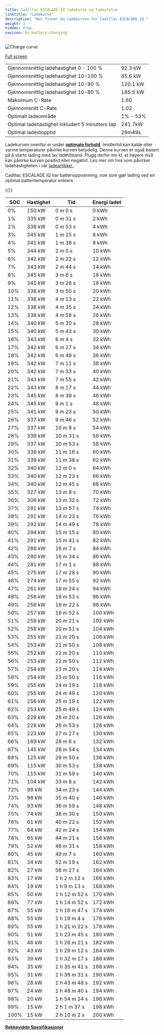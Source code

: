 ```yaml
---
title: Cadillac ESCALADE IQ ladekurve og ladeytelse
linktitle: "Ladekurve"
description: "Her finner du ladekurven for Cadillac ESCALADE IQ."
weight: 3
hidden: true
navicon: bi-battery-charging
---
```

<!-- markdownlint-disable MD033 -->
<img src="../chargingcurve.svg" alt="Charge curve" class="img-fluid">

[Full screen](../chargingcurve.svg)


<table class="table table-striped border">
<tbody>
<tr>
<td>Gjennomsnittlig ladehastighet 0 - 100 %</td><td>92.3 kW</td>
</tr>
<tr>
<td>Gjennomsnittlig ladehastighet 10-100 %</td><td>85.6 kW</td>
</tr>
<tr>
<td>Gjennomsnittlig ladehastighet 10-90 %</td><td>120.1 kW</td>
</tr>
<tr>
<td>Gjennomsnittlig ladehastighet 10-80 %</td><td>185.5 kW</td>
</tr>
<tr>
<td>Maksimum C-Rate</td><td>1.60</td>
</tr>
<tr>
<td>Gjennomsnitt C-Rate</td><td>1.02</td>
</tr>
<tr>
<td>Optimalt ladeområde</td><td>1% - 53%</td>
</tr>
<tr>
<td>Optimal ladehastighet inkludert 5 minutters tap</td><td>241.7kW</td>
</tr>
<tr>
<td>Optimal ladestopptid</td><td>26m49s</td>
</tr>
</tbody>
</table>


Ladekurven ovenfor er under **[optimale forhold](../../../../../technology/battery/charging/#temperatur)**. Imidlertid kan kalde eller varme temperaturer påvirke kurven betydelig. Denne kurven er også basert på å starte lading med lav ladetilstand. Plugg derfor inn kl. et høyere nivå kan påvirke kurven positivt eller negativt. Les mer om hva som påvirker ladehastigheten i vår [ladeartikkel.](../../../../../technology/battery/charging/)


Cadillac ESCALADE IQ har batterioppvarming, noe som gjør lading ved en optimal batteritemperatur enklere.


{{<evkxdisplayaddarticle />}}
<table class="table table-striped border">
<thead>
<tr><th>SOC</th><th>Hastighet</th><th>Tid</th><th>Energi ladet</th></tr>
</thead>
<tbody>
<tr>
<td>0%</td><td>150 kW</td><td> 0 m 0 s </td><td>0 kWh </td>
</tr>
<tr>
<td>1%</td><td>335 kW</td><td> 0 m 31 s </td><td>2 kWh </td>
</tr>
<tr>
<td>2%</td><td>338 kW</td><td> 0 m 53 s </td><td>4 kWh </td>
</tr>
<tr>
<td>3%</td><td>345 kW</td><td> 1 m 15 s </td><td>6 kWh </td>
</tr>
<tr>
<td>4%</td><td>341 kW</td><td> 1 m 38 s </td><td>8 kWh </td>
</tr>
<tr>
<td>5%</td><td>344 kW</td><td> 2 m 0 s </td><td>10 kWh </td>
</tr>
<tr>
<td>6%</td><td>342 kW</td><td> 2 m 22 s </td><td>12 kWh </td>
</tr>
<tr>
<td>7%</td><td>343 kW</td><td> 2 m 44 s </td><td>14 kWh </td>
</tr>
<tr>
<td>8%</td><td>345 kW</td><td> 3 m 6 s </td><td>16 kWh </td>
</tr>
<tr>
<td>9%</td><td>341 kW</td><td> 3 m 28 s </td><td>18 kWh </td>
</tr>
<tr>
<td>10%</td><td>338 kW</td><td> 3 m 50 s </td><td>20 kWh </td>
</tr>
<tr>
<td>11%</td><td>338 kW</td><td> 4 m 13 s </td><td>22 kWh </td>
</tr>
<tr>
<td>12%</td><td>338 kW</td><td> 4 m 35 s </td><td>24 kWh </td>
</tr>
<tr>
<td>13%</td><td>338 kW</td><td> 4 m 58 s </td><td>26 kWh </td>
</tr>
<tr>
<td>14%</td><td>340 kW</td><td> 5 m 20 s </td><td>28 kWh </td>
</tr>
<tr>
<td>15%</td><td>340 kW</td><td> 5 m 42 s </td><td>30 kWh </td>
</tr>
<tr>
<td>16%</td><td>343 kW</td><td> 6 m 4 s </td><td>32 kWh </td>
</tr>
<tr>
<td>17%</td><td>342 kW</td><td> 6 m 27 s </td><td>34 kWh </td>
</tr>
<tr>
<td>18%</td><td>342 kW</td><td> 6 m 49 s </td><td>36 kWh </td>
</tr>
<tr>
<td>19%</td><td>342 kW</td><td> 7 m 11 s </td><td>38 kWh </td>
</tr>
<tr>
<td>20%</td><td>342 kW</td><td> 7 m 33 s </td><td>40 kWh </td>
</tr>
<tr>
<td>21%</td><td>343 kW</td><td> 7 m 55 s </td><td>42 kWh </td>
</tr>
<tr>
<td>22%</td><td>343 kW</td><td> 8 m 17 s </td><td>44 kWh </td>
</tr>
<tr>
<td>23%</td><td>345 kW</td><td> 8 m 39 s </td><td>46 kWh </td>
</tr>
<tr>
<td>24%</td><td>345 kW</td><td> 9 m 1 s </td><td>48 kWh </td>
</tr>
<tr>
<td>25%</td><td>341 kW</td><td> 9 m 23 s </td><td>50 kWh </td>
</tr>
<tr>
<td>26%</td><td>337 kW</td><td> 9 m 46 s </td><td>52 kWh </td>
</tr>
<tr>
<td>27%</td><td>337 kW</td><td> 10 m 8 s </td><td>54 kWh </td>
</tr>
<tr>
<td>28%</td><td>339 kW</td><td> 10 m 31 s </td><td>56 kWh </td>
</tr>
<tr>
<td>29%</td><td>337 kW</td><td> 10 m 53 s </td><td>58 kWh </td>
</tr>
<tr>
<td>30%</td><td>338 kW</td><td> 11 m 16 s </td><td>60 kWh </td>
</tr>
<tr>
<td>31%</td><td>339 kW</td><td> 11 m 38 s </td><td>62 kWh </td>
</tr>
<tr>
<td>32%</td><td>340 kW</td><td> 12 m 0 s </td><td>64 kWh </td>
</tr>
<tr>
<td>33%</td><td>340 kW</td><td> 12 m 23 s </td><td>66 kWh </td>
</tr>
<tr>
<td>34%</td><td>340 kW</td><td> 12 m 45 s </td><td>68 kWh </td>
</tr>
<tr>
<td>35%</td><td>327 kW</td><td> 13 m 8 s </td><td>70 kWh </td>
</tr>
<tr>
<td>36%</td><td>306 kW</td><td> 13 m 32 s </td><td>72 kWh </td>
</tr>
<tr>
<td>37%</td><td>291 kW</td><td> 13 m 57 s </td><td>74 kWh </td>
</tr>
<tr>
<td>38%</td><td>291 kW</td><td> 14 m 23 s </td><td>76 kWh </td>
</tr>
<tr>
<td>39%</td><td>292 kW</td><td> 14 m 49 s </td><td>78 kWh </td>
</tr>
<tr>
<td>40%</td><td>294 kW</td><td> 15 m 15 s </td><td>80 kWh </td>
</tr>
<tr>
<td>41%</td><td>291 kW</td><td> 15 m 41 s </td><td>82 kWh </td>
</tr>
<tr>
<td>42%</td><td>288 kW</td><td> 16 m 7 s </td><td>84 kWh </td>
</tr>
<tr>
<td>43%</td><td>280 kW</td><td> 16 m 34 s </td><td>86 kWh </td>
</tr>
<tr>
<td>44%</td><td>281 kW</td><td> 17 m 1 s </td><td>88 kWh </td>
</tr>
<tr>
<td>45%</td><td>275 kW</td><td> 17 m 28 s </td><td>90 kWh </td>
</tr>
<tr>
<td>46%</td><td>274 kW</td><td> 17 m 55 s </td><td>92 kWh </td>
</tr>
<tr>
<td>47%</td><td>261 kW</td><td> 18 m 24 s </td><td>94 kWh </td>
</tr>
<tr>
<td>48%</td><td>258 kW</td><td> 18 m 53 s </td><td>96 kWh </td>
</tr>
<tr>
<td>49%</td><td>258 kW</td><td> 19 m 22 s </td><td>98 kWh </td>
</tr>
<tr>
<td>50%</td><td>257 kW</td><td> 19 m 52 s </td><td>100 kWh </td>
</tr>
<tr>
<td>51%</td><td>259 kW</td><td> 20 m 21 s </td><td>102 kWh </td>
</tr>
<tr>
<td>52%</td><td>258 kW</td><td> 20 m 51 s </td><td>104 kWh </td>
</tr>
<tr>
<td>53%</td><td>255 kW</td><td> 21 m 20 s </td><td>106 kWh </td>
</tr>
<tr>
<td>54%</td><td>253 kW</td><td> 21 m 50 s </td><td>108 kWh </td>
</tr>
<tr>
<td>55%</td><td>252 kW</td><td> 22 m 20 s </td><td>110 kWh </td>
</tr>
<tr>
<td>56%</td><td>253 kW</td><td> 22 m 50 s </td><td>112 kWh </td>
</tr>
<tr>
<td>57%</td><td>254 kW</td><td> 23 m 20 s </td><td>114 kWh </td>
</tr>
<tr>
<td>58%</td><td>254 kW</td><td> 23 m 50 s </td><td>116 kWh </td>
</tr>
<tr>
<td>59%</td><td>255 kW</td><td> 24 m 19 s </td><td>118 kWh </td>
</tr>
<tr>
<td>60%</td><td>255 kW</td><td> 24 m 49 s </td><td>120 kWh </td>
</tr>
<tr>
<td>61%</td><td>256 kW</td><td> 25 m 19 s </td><td>122 kWh </td>
</tr>
<tr>
<td>62%</td><td>253 kW</td><td> 25 m 49 s </td><td>124 kWh </td>
</tr>
<tr>
<td>63%</td><td>229 kW</td><td> 26 m 20 s </td><td>126 kWh </td>
</tr>
<tr>
<td>64%</td><td>228 kW</td><td> 26 m 53 s </td><td>128 kWh </td>
</tr>
<tr>
<td>65%</td><td>223 kW</td><td> 27 m 27 s </td><td>130 kWh </td>
</tr>
<tr>
<td>66%</td><td>169 kW</td><td> 28 m 6 s </td><td>132 kWh </td>
</tr>
<tr>
<td>67%</td><td>145 kW</td><td> 28 m 54 s </td><td>134 kWh </td>
</tr>
<tr>
<td>68%</td><td>125 kW</td><td> 29 m 50 s </td><td>136 kWh </td>
</tr>
<tr>
<td>69%</td><td>115 kW</td><td> 30 m 53 s </td><td>138 kWh </td>
</tr>
<tr>
<td>70%</td><td>115 kW</td><td> 31 m 59 s </td><td>140 kWh </td>
</tr>
<tr>
<td>71%</td><td>104 kW</td><td> 33 m 8 s </td><td>142 kWh </td>
</tr>
<tr>
<td>72%</td><td>99 kW</td><td> 34 m 23 s </td><td>144 kWh </td>
</tr>
<tr>
<td>73%</td><td>98 kW</td><td> 35 m 40 s </td><td>146 kWh </td>
</tr>
<tr>
<td>74%</td><td>93 kW</td><td> 36 m 59 s </td><td>148 kWh </td>
</tr>
<tr>
<td>75%</td><td>74 kW</td><td> 38 m 30 s </td><td>150 kWh </td>
</tr>
<tr>
<td>76%</td><td>61 kW</td><td> 40 m 22 s </td><td>152 kWh </td>
</tr>
<tr>
<td>77%</td><td>64 kW</td><td> 42 m 24 s </td><td>154 kWh </td>
</tr>
<tr>
<td>78%</td><td>65 kW</td><td> 44 m 21 s </td><td>156 kWh </td>
</tr>
<tr>
<td>79%</td><td>52 kW</td><td> 46 m 31 s </td><td>158 kWh </td>
</tr>
<tr>
<td>80%</td><td>45 kW</td><td> 49 m 7 s </td><td>160 kWh </td>
</tr>
<tr>
<td>81%</td><td>34 kW</td><td> 52 m 19 s </td><td>162 kWh </td>
</tr>
<tr>
<td>82%</td><td>27 kW</td><td> 56 m 27 s </td><td>164 kWh </td>
</tr>
<tr>
<td>83%</td><td>17 kW</td><td>1 h 2 m 12 s </td><td>166 kWh </td>
</tr>
<tr>
<td>84%</td><td>19 kW</td><td>1 h 9 m 13 s </td><td>168 kWh </td>
</tr>
<tr>
<td>85%</td><td>50 kW</td><td>1 h 12 m 52 s </td><td>170 kWh </td>
</tr>
<tr>
<td>86%</td><td>77 kW</td><td>1 h 14 m 52 s </td><td>172 kWh </td>
</tr>
<tr>
<td>87%</td><td>55 kW</td><td>1 h 16 m 47 s </td><td>174 kWh </td>
</tr>
<tr>
<td>88%</td><td>55 kW</td><td>1 h 19 m 4 s </td><td>176 kWh </td>
</tr>
<tr>
<td>89%</td><td>55 kW</td><td>1 h 21 m 22 s </td><td>178 kWh </td>
</tr>
<tr>
<td>90%</td><td>51 kW</td><td>1 h 23 m 45 s </td><td>180 kWh </td>
</tr>
<tr>
<td>91%</td><td>46 kW</td><td>1 h 26 m 21 s </td><td>182 kWh </td>
</tr>
<tr>
<td>92%</td><td>43 kW</td><td>1 h 29 m 12 s </td><td>184 kWh </td>
</tr>
<tr>
<td>93%</td><td>39 kW</td><td>1 h 32 m 17 s </td><td>186 kWh </td>
</tr>
<tr>
<td>94%</td><td>35 kW</td><td>1 h 35 m 41 s </td><td>188 kWh </td>
</tr>
<tr>
<td>95%</td><td>31 kW</td><td>1 h 39 m 31 s </td><td>190 kWh </td>
</tr>
<tr>
<td>96%</td><td>28 kW</td><td>1 h 43 m 48 s </td><td>192 kWh </td>
</tr>
<tr>
<td>97%</td><td>24 kW</td><td>1 h 48 m 40 s </td><td>194 kWh </td>
</tr>
<tr>
<td>98%</td><td>20 kW</td><td>1 h 54 m 24 s </td><td>196 kWh </td>
</tr>
<tr>
<td>99%</td><td>15 kW</td><td>2 h 1 m 37 s </td><td>198 kWh </td>
</tr>
<tr>
<td>100%</td><td>15 kW</td><td>2 h 10 m 2 s </td><td>200 kWh </td>
</tr>
</tbody>
</table>

<div class="mt-3 mb-3">
<a href="../rangeandconsumption/" class="text-decoration-none text-black">
<strong><i class="bi-arrow-left"></i> Rekkevidde </strong>
</a>
<a href="../specifications/" class="text-decoration-none text-black float-end">
<strong>Spesifikasjoner <i class="bi-arrow-right"></i></strong>
</a>
</div>
